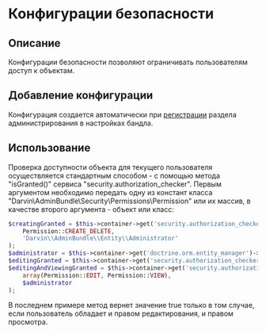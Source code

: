 Конфигурации безопасности
=========================

## Описание

Конфигурации безопасности позволяют ограничивать пользователям доступ к объектам.

## Добавление конфигурации

Конфигурация создается автоматически при [регистрации](admin_section_adding.md) раздела администрирования в настройках бандла.

## Использование

Проверка доступности объекта для текущего пользователя осуществляется стандартным способом - с помощью метода
 "isGranted()" сервиса "security.authorization_checker". Первым аргументом необходимо передать одну из констант класса
 "Darvin\AdminBundle\Security\Permissions\Permission" или их массив, в качестве второго аргумента - объект или класс:

```php
$creatingGranted = $this->container->get('security.authorization_checker')->isGranted(
    Permission::CREATE_DELETE,
    'Darvin\\AdminBundle\\Entity\\Administrator'
);
$administrator = $this->container->get('doctrine.orm.entity_manager')->find('DarvinAdminBundle:Administrator', 5);
$editingGranted = $this->container->get('security.authorization_checker')->isGranted(Permission::EDIT, $administrator);
$editingAndViewingGranted = $this->container->get('security.authorization_checker')->isGranted(
    array(Permission::EDIT, Permission::VIEW),
    $administrator
);
```

В последнем примере метод вернет значение true только в том случае, если пользователь обладает и правом редактирования, и
 правом просмотра.
